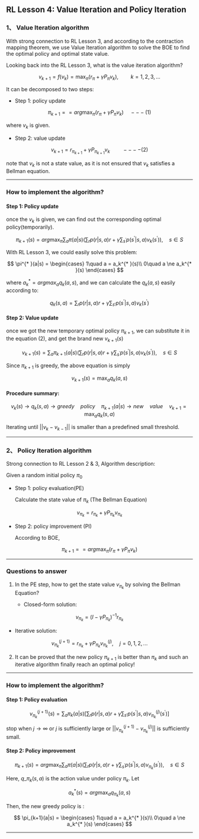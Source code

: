 ## RL Lesson 4: Value Iteration and Policy Iteration

### 1、 Value Iteration algorithm

With strong connection to RL Lesson 3, and according to the contraction mapping theorem, we use Value Iteration algorithm to solve the BOE to find the optimal policy and optimal state value. 

Looking back into the RL Lesson 3, what is the value iteration algorithm? 

$$
v_{k+1} = f (v_k) = \max_\pi (r_\pi+\gamma P_\pi v_k), \quad \quad k=1,2,3,...
$$

It can be decomposed to two steps:

* Step 1: policy update

$$
\pi_{k+1} = =arg \max_\pi(r_\pi+ \gamma P_\pi v_k) \quad---(1)
$$
  
  where $v_k$ is given.

* Step 2: value update

$$
v_{k+1} = r_{\pi_{k+1}} + \gamma P_{\pi_{k+1}}v_k\quad\quad  ----(2)
$$
  
  note that $v_k$ is not a state value, as it is not ensured that $v_k$ satisfies a Bellman equation.

_____

### How to implement the algorithm?

#### Step 1: Policy update

once the $v_k$ is given, we can find out the corresponding optimal policy(temporarily). 

$$
\pi_{k+1}(s) = arg \max_\pi \sum_a  \pi(a|s) \Bigg(\sum_r p(r|s,a)r+ \gamma \sum_{s^{'}} p(s^{'}|s,a)v_k(s^{'})\Bigg),\quad s \in S
$$

With RL Lesson 3,  we could easily solve this problem: 

$$
\pi^{* }(a|s) = \begin{cases}
 1\quad a = a_k^{* }(s)\\
 0\quad a \ne a_k^{* }(s)
 \end{cases}
$$

where $a_k^{*} = argmax_a q_k(a,s)$, and we can calculate the $q_k(a,s)$ easily according to: 

$$
q_k(s,a) = \sum_rp(r|s,a)r+\gamma \sum_{s'} p(s^{'}|s,a)v_k(s^{'})
$$

#### Step 2: Value update

once we got the new temporary optimal policy $\pi_{k+1}$, we can substitute it in the equation (2), and get the brand new $v_{k+1}(s)$

$$
v_{k+1}(s) =  \sum_a  \pi_{k+1}(a|s) \Bigg(\sum_r p(r|s,a)r+ \gamma \sum_{s^{'}} p(s^{'}|s,a)v_k(s^{'})\Bigg),\quad s \in S
$$

Since $\pi_{k+1}$ is greedy, the above equation is simply 

$$
v_{k+1}(s) = \max_a q_k(a,s)
$$

#### Procedure summary:

$$
v_k(s) \rightarrow q_k(s,a) \rightarrow greedy\quad policy\quad \pi_{k+1}(a|s) \rightarrow new\quad value\quad v_{k+1}= \max_a q_k(s,a)
$$

Iterating until $||v_k -v_{k-1}||$  is smaller than a predefined small threshold.

_____

### 2、 Policy Iteration algorithm

Strong connection to RL Lesson 2 & 3, Algorithm description:

Given a random initial policy $\pi_0$

* Step 1: policy evaluation(PE)

  Calculate the state value of  $\pi_k$  (The Bellman Equation)

$$
v_{\pi_k} = r_{\pi_k} + \gamma P_{\pi_k} v_{\pi_k}
$$

* Step 2: policy improvement (PI)

  According to BOE, 

$$
\pi_{k+1} = =arg \max_\pi(r_\pi+ \gamma P_\pi v_k)
$$

____

### Questions  to answer 

1. In the PE step, how to get the state value $v_{\pi_k}$ by solving the Bellman Equation?

   * Closed-form solution:

 $$
 v_{\pi_k} = (I-\gamma P_{\pi_k})^{-1} r_{\pi_k}
 $$

   * Iterative solution:

 $$
 v_{\pi_k}^{(j+1)} = r_{\pi_k} + \gamma P_{\pi_k}v_{\pi_k}^{(j)}, \quad j=0,1,2,...
 $$

2. It can be proved that the new policy $\pi_{k+1}$ is better than $\pi_k$ and such an iterative algorithm finally reach an optimal policy!

___

### How to implement the algorithm?

#### Step 1: Policy evaluation

$$
v_{\pi_k}^{(j+1)}(s)=\sum_a \pi_k(a|s)[\sum_rp(r|s,a)r+\gamma \sum_{s'} p(s^{'}|s,a)v_{\pi_k}^{(j)}(s^{'})]
$$

stop when $j \rightarrow \infty$ or $j$ is sufficiently large or $||v_{\pi_k}^{(j+1)} - v_{\pi_k}^{(j)}||$ is sufficiently small.

#### Step 2: Policy improvement

$$
\pi_{k+1}(s) = arg \max_\pi \sum_a  \pi(a|s) \Bigg(\sum_r p(r|s,a)r+ \gamma \sum_{s^{'}} p(s^{'}|s,a)v_{\pi_k}(s^{'})\Bigg),\quad s \in S
$$

Here, $q\_{\pi_k}(s,a)$ is the action value under policy $\pi_k$. Let 

$$
a_k^{* }(s) = arg \max_a q_{\pi_k}(a,s)
$$

Then, the new greedy policy is :

$$
\pi_{k+1}(a|s) = \begin{cases}
 1\quad a = a_k^{* }(s)\\
 0\quad a \ne a_k^{* }(s)
 \end{cases}
$$

____

